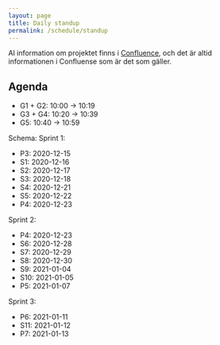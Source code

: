 ```yaml
---
layout: page
title: Daily standup
permalink: /schedule/standup
---
```


Al information om projektet finns i [Confluence](https://plushogskolan.atlassian.net/wiki/spaces/TO/overview?homepageId=58589566), och det är altid informationen i Confluense som är det som gäller.

## Agenda
* G1 + G2: 10:00 -> 10:19
* G3 + G4: 10:20 -> 10:39
* G5: 10:40 -> 10:59

Schema:
Sprint 1:
* P3: 2020-12-15
* S1: 2020-12-16
* S2: 2020-12-17
* S3: 2020-12-18
* S4: 2020-12-21
* S5: 2020-12-22
* P4: 2020-12-23

Sprint 2:
* P4: 2020-12-23
* S6: 2020-12-28
* S7: 2020-12-29
* S8: 2020-12-30
* S9: 2021-01-04
* S10: 2021-01-05
* P5: 2021-01-07

Sprint 3:
* P6: 2021-01-11
* S11: 2021-01-12
* P7: 2021-01-13